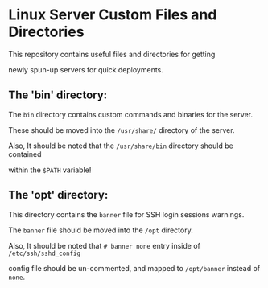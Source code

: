 # Linux Server Custom Files and Directories

This repository contains useful files and directories for getting

newly spun-up servers for quick deployments.


## The 'bin' directory:
The `bin` directory contains custom commands and binaries for the server.

These should be moved into the `/usr/share/` directory of the server.

Also, It should be noted that the `/usr/share/bin` directory should be contained

within the `$PATH` variable!


## The 'opt' directory:
This directory contains the `banner` file for SSH login sessions warnings.

The `banner` file should be moved into the `/opt` directory.

Also, It should be noted that `# banner none` entry inside of `/etc/ssh/sshd_config`

config file should be un-commented, and mapped to `/opt/banner` instead of `none`.
